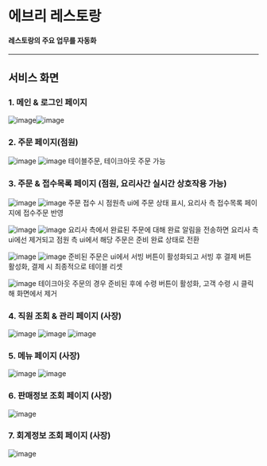 # 에브리 레스토랑
#### 레스토랑의 주요 업무를 자동화 
------------

## 서비스 화면

### 1. 메인 & 로그인 페이지
![image](https://user-images.githubusercontent.com/57261470/111029794-f8fcf480-8441-11eb-8aec-177e2eb28180.png)![image](https://user-images.githubusercontent.com/57261470/111029837-3792af00-8442-11eb-9424-480fc2d150de.png)




### 2. 주문 페이지(점원)
![image](https://user-images.githubusercontent.com/57261470/111029887-80e2fe80-8442-11eb-8d14-f7d172507480.png)
![image](https://user-images.githubusercontent.com/57261470/111029907-a5d77180-8442-11eb-96fc-9ba8a35dbc93.png)
테이블주문, 테이크아웃 주문 가능




### 3. 주문 & 접수목록 페이지 (점원, 요리사간 실시간 상호작용 가능)
![image](https://user-images.githubusercontent.com/57261470/111030061-9d336b00-8443-11eb-963a-7ce98c926cef.png)
![image](https://user-images.githubusercontent.com/57261470/111030070-b63c1c00-8443-11eb-8d05-a1a7df8c863a.png)
주문 접수 시 점원측 ui에 주문 상태 표시, 요리사 측 접수목록 페이지에 접수주문 반영



![image](https://user-images.githubusercontent.com/57261470/111030138-0fa44b00-8444-11eb-8492-299ef4374d43.png)
![image](https://user-images.githubusercontent.com/57261470/111030111-f9968a80-8443-11eb-92bd-364184792ba5.png)
요리사 측에서 완료된 주문에 대해 완료 알림을 전송하면 요리사 측 ui에선 제거되고 점원 측 ui에서 해당 주문은 준비 완료 상태로 전환



![image](https://user-images.githubusercontent.com/57261470/111030375-3747e300-8445-11eb-9bff-d77bb1d5ca64.png)
![image](https://user-images.githubusercontent.com/57261470/111030394-4fb7fd80-8445-11eb-822e-ed25e2d7a611.png)
준비된 주문은 ui에서 서빙 버튼이 활성화되고 서빙 후 결제 버튼 활성화, 결제 시 최종적으로 테이블 리셋



![image](https://user-images.githubusercontent.com/57261470/111030436-9a397a00-8445-11eb-91fc-d9a72ad748d6.png)
테이크아웃 주문의 경우 준비된 후에 수령 버튼이 활성화, 고객 수령 시 클릭해 화면에서 제거




### 4. 직원 조회 & 관리 페이지 (사장)
![image](https://user-images.githubusercontent.com/57261470/111030491-da98f800-8445-11eb-9729-98536c79ae3e.png)
![image](https://user-images.githubusercontent.com/57261470/111030527-1b910c80-8446-11eb-8827-e31283f9132f.png)
![image](https://user-images.githubusercontent.com/57261470/111030545-3499bd80-8446-11eb-85df-f9589216e8ba.png)




### 5. 메뉴 페이지 (사장)
![image](https://user-images.githubusercontent.com/57261470/111030562-5a26c700-8446-11eb-878b-2d61a18604fd.png)
![image](https://user-images.githubusercontent.com/57261470/111030582-6874e300-8446-11eb-90f3-8bc78b06fd2f.png)




### 6. 판매정보 조회 페이지 (사장)
![image](https://user-images.githubusercontent.com/57261470/111030597-804c6700-8446-11eb-9fbb-e032155e0095.png)




### 7. 회계정보 조회 페이지 (사장)
![image](https://user-images.githubusercontent.com/57261470/111030605-922e0a00-8446-11eb-9ccf-e24c6e28bb76.png)




